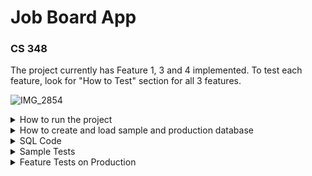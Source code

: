 # Job Board App 
### CS 348

The project currently has Feature 1, 3 and 4 implemented. To test each feature, look for "How to Test" section for all 3 features. 

![IMG_2854](https://user-images.githubusercontent.com/30390967/223331565-c62671f3-4e24-4153-befd-5a6c2cdeda99.jpg)

<details>
<summary>How to run the project</summary>

<br />

Before you begin, the project is currently set to run the production dataset. If you wish to run it with the sample data, go to ```job-board-app/server/config/db.js``` and replace line 6 with ```database:"job_board_sample_db"```.

Firstly, in the root directory, run `npm install` to install required dependencies.

Next, you need to set up the databse. Navigate to `/sql` and run the following one after another. Note: each file will run for a few seconds. A description for what each file does is found in SQL Code section of ReadMe. 
```
node db-create-connections.js
node db-create-tables.js   
node db-add-data.js     
```

Now set up the server. The server (which the client depends on) can be started by running `node Server/index.js`.

To set up the client, navigate to `/client` in another terminal and run `npm install` to install required dependencies. Then run the web app using `npm start`.
  
</details>

<details>
<summary>How to create and load sample and production database</summary>
<br />
  
To create and load sample and production databse, navigate to `/sql` and run the following one after another. 
```
node db-create-connections.js
node db-create-tables.js   
node db-add-data.js     
```

- db-create-connections.js creates a connection to the databse and then creates two databases: ```job_board_sample_db``` and ```job_board_prod_db``` for sample data and production data respectively. 
- db-create-tables.js creates the tables for both databases 
- db-add-data.js parses through the two data csv files (sample,prod) and adds the data to both databses respectively 

</details>

<details>
<summary>SQL Code</summary>
<br />
In job-board-app/sql you can find all the sql code used to setup the databse. 

- db-create-connections.js creates a connection to the databse and then creates two databases: ```job_board_sample_db``` and ```job_board_prod_db``` for sample data and production data respectively. 
```
  host: "localhost",
  user: "root",
  password: "password"
```
- db-create-tables.js creates the tables for both databases 
- db-add-data.js parses through the two data csv files (sample,prod) and adds the data to both databses respectively 

</details>

<details>
<summary>Sample Tests</summary>
<br />

The queries mentioned in the Report for sample data are seen in ```job-board-app/tests/sampledata/test-sample.sql``` and the output is displayed in ```job-board-app/tests/sampledata/test-sample.out```

</details>


<details>
<summary>Feature Tests on Production</summary>
<br />

The queries & ouput mentioned in the Report for production data are grouped by feature in ```job-board-app/tests``` 

</details>







